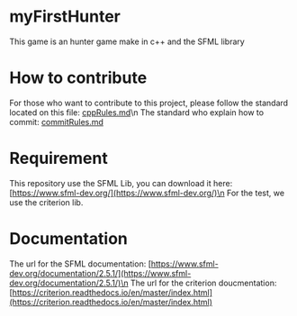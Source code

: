 # myFirstHunter

This game is an hunter game make in c++ and the SFML library

# How to contribute

For those who want to contribute to this project, please follow the standard located on this file:
[cppRules.md](docs/cppRules.md)\n
The standard who explain how to commit: [commitRules.md](docs/commitRules.md)

# Requirement

This repository use the SFML Lib, you can download it here:[https://www.sfml-dev.org/](https://www.sfml-dev.org/)\n
For the test, we use the criterion lib.

# Documentation

The url for the SFML documentation: [https://www.sfml-dev.org/documentation/2.5.1/](https://www.sfml-dev.org/documentation/2.5.1/)\n
The url for the criterion doucmentation: [https://criterion.readthedocs.io/en/master/index.html](https://criterion.readthedocs.io/en/master/index.html)
